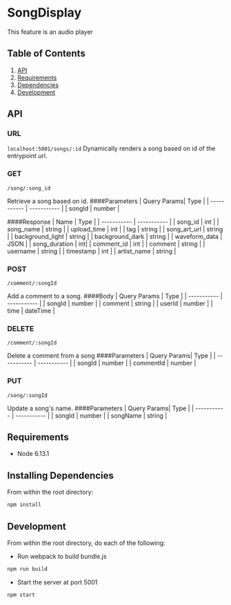# SongDisplay

This feature is an audio player 

## Table of Contents

1. [API](#API)
1. [Requirements](#requirements)
1. [Dependencies](#installing)
1. [Development](#development)

## API
### URL
`localhost:5001/songs/:id`
Dynamically renders a song based on id of the entrypoint url.

### GET
`/song/:song_id`

Retrieve a song based on id.
####Parameters
| Query Params| Type |
| ----------- | ----------- |
| songId | number |

####Response
| Name | Type |
| ----------- | ----------- |
| song_id | int |
| song_name | string |
| upload_time | int |
| tag | string |
| song_art_url | string |
| background_light | string |
| background_dark | string |
| waveform_data | JSON |
| song_duration | int|
| comment_id | int |
| comment | string |
| username | string |
| timestamp | int |
| artist_name | string |


### POST
`/comment/:songId`

Add a comment to a song.
####Body
| Query Params | Type |
| ----------- | ----------- |
| songId | number |
| comment | string |
| userId | number |
| time | dateTime |



### DELETE
`/comment/:songId`

Delete a comment from a song
####Parameters
| Query Params| Type |
| ----------- | ----------- |
| songId | number |
| commentId | number |



### PUT
`/song/:songId`

Update a song's name.
####Parameters
| Query Params| Type |
| ----------- | ----------- |
| songId | number |
| songName | string |


## Requirements

- Node 6.13.1

## Installing Dependencies

From within the root directory:

```sh
npm install
```

## Development

From within the root directory, do each of the following:

- Run webpack to build bundle.js
```sh
npm run build
```
- Start the server at port 5001
```sh
npm start
```
